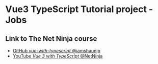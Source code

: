 # Vue3 TypeScript Tutorial project - Jobs

## Link to **The Net Ninja** course

- [GitHub _vue-with-typescript_ @iamshaunjp](https://github.com/iamshaunjp/vue-with-typescript)
- [YouTube _Vue 3 with TypeScript_ @NetNinja](https://youtu.be/JfI5PISLr9w?list=PL4cUxeGkcC9gCtAuEdXTjNVE5bbMFo5OD)